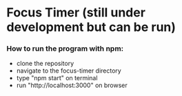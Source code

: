# Focus Timer (still under development but can be run)

### How to run the program with npm:
- clone the repository
- navigate to the focus-timer directory
- type "npm start" on terminal 
- run "http://localhost:3000" on browser